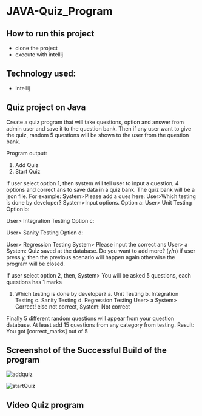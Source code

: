 # JAVA-Quiz_Program

## How to run this project
- clone the project
- execute with intellij


## Technology used:
- Intellij


## Quiz project on Java

Create a quiz program that will take questions, option and answer from admin user and save it to the question bank. Then if any user want to give the quiz, random 5 questions will be shown to the user from the question bank.

Program output:
1. Add Quiz
2. Start Quiz

if user select option 1, then system will tell user to input a question, 4 options and correct ans to save data in a quiz bank. The quiz bank will be a json file. 
For example:
System>Please add a ques here:
User>Which testing is done by developer?
System>Input options.
Option a:
User> Unit Testing
Option b:

User> Integration Testing
Option c:

User> Sanity Testing
Option d:

User> Regression Testing
System> Please input the correct ans
User> a
System: Quiz saved at the database. Do you want to add more? (y/n)
if user press y, then the previous scenario will happen again otherwise the program will be closed.

If user select option 2,  then,
System> You will be asked 5 questions, each questions has 1 marks
1. Which testing is done by developer?
a. Unit Testing
b. Integration Testing
c. Sanity Testing
d. Regression Testing
User> a
System> Correct!
else not correct,
System: Not correct


Finally 5 different random questions will appear from your question database. At least add 15 questions from any category from testing.
Result: You got [correct_marks] out of 5

## Screenshot of the Successful Build of the program

![addquiz](https://user-images.githubusercontent.com/122162468/221886219-1a94b8ca-d12a-4d94-8161-1e1e25b50e80.JPG)

![startQuiz](https://user-images.githubusercontent.com/122162468/221886259-59aa583d-6d25-48c7-bc2c-a7952887ceec.JPG)


## Video Quiz program

